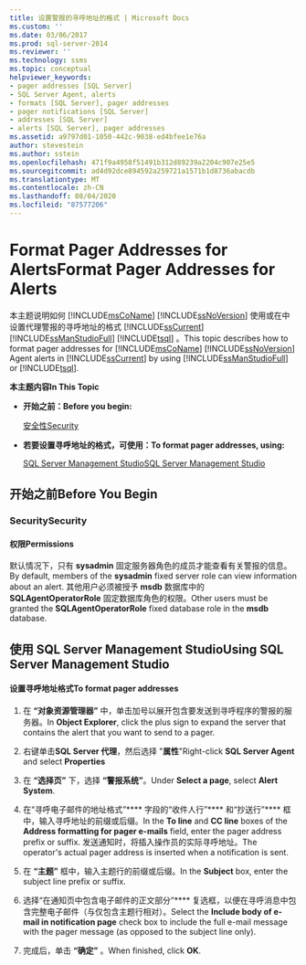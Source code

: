 ```yaml
---
title: 设置警报的寻呼地址的格式 | Microsoft Docs
ms.custom: ''
ms.date: 03/06/2017
ms.prod: sql-server-2014
ms.reviewer: ''
ms.technology: ssms
ms.topic: conceptual
helpviewer_keywords:
- pager addresses [SQL Server]
- SQL Server Agent, alerts
- formats [SQL Server], pager addresses
- pager notifications [SQL Server]
- addresses [SQL Server]
- alerts [SQL Server], pager addresses
ms.assetid: a9797d01-1050-442c-9038-ed4bfee1e76a
author: stevestein
ms.author: sstein
ms.openlocfilehash: 471f9a4958f51491b312d89239a2204c907e25e5
ms.sourcegitcommit: ad4d92dce894592a259721a1571b1d8736abacdb
ms.translationtype: MT
ms.contentlocale: zh-CN
ms.lasthandoff: 08/04/2020
ms.locfileid: "87577206"
---
```

# <a name="format-pager-addresses-for-alerts"></a><span data-ttu-id="0bc03-102">Format Pager Addresses for Alerts</span><span class="sxs-lookup"><span data-stu-id="0bc03-102">Format Pager Addresses for Alerts</span></span>
  <span data-ttu-id="0bc03-103">本主题说明如何 [!INCLUDE[msCoName](../../includes/msconame-md.md)] [!INCLUDE[ssNoVersion](../../includes/ssnoversion-md.md)] 使用或在中设置代理警报的寻呼地址的格式 [!INCLUDE[ssCurrent](../../includes/sscurrent-md.md)] [!INCLUDE[ssManStudioFull](../../includes/ssmanstudiofull-md.md)] [!INCLUDE[tsql](../../includes/tsql-md.md)] 。</span><span class="sxs-lookup"><span data-stu-id="0bc03-103">This topic describes how to format pager addresses for [!INCLUDE[msCoName](../../includes/msconame-md.md)] [!INCLUDE[ssNoVersion](../../includes/ssnoversion-md.md)] Agent alerts in [!INCLUDE[ssCurrent](../../includes/sscurrent-md.md)] by using [!INCLUDE[ssManStudioFull](../../includes/ssmanstudiofull-md.md)] or [!INCLUDE[tsql](../../includes/tsql-md.md)].</span></span>  
  
 <span data-ttu-id="0bc03-104">**本主题内容**</span><span class="sxs-lookup"><span data-stu-id="0bc03-104">**In This Topic**</span></span>  
  
-   <span data-ttu-id="0bc03-105">**开始之前：**</span><span class="sxs-lookup"><span data-stu-id="0bc03-105">**Before you begin:**</span></span>  
  
     [<span data-ttu-id="0bc03-106">安全性</span><span class="sxs-lookup"><span data-stu-id="0bc03-106">Security</span></span>](#Security)  
  
-   <span data-ttu-id="0bc03-107">**若要设置寻呼地址的格式，可使用：**</span><span class="sxs-lookup"><span data-stu-id="0bc03-107">**To format pager addresses, using:**</span></span>  
  
     [<span data-ttu-id="0bc03-108">SQL Server Management Studio</span><span class="sxs-lookup"><span data-stu-id="0bc03-108">SQL Server Management Studio</span></span>](#SSMSProcedure)  
  
##  <a name="before-you-begin"></a><a name="BeforeYouBegin"></a> <span data-ttu-id="0bc03-109">开始之前</span><span class="sxs-lookup"><span data-stu-id="0bc03-109">Before You Begin</span></span>  
  
###  <a name="security"></a><a name="Security"></a> <span data-ttu-id="0bc03-110">Security</span><span class="sxs-lookup"><span data-stu-id="0bc03-110">Security</span></span>  
  
####  <a name="permissions"></a><a name="Permissions"></a> <span data-ttu-id="0bc03-111">权限</span><span class="sxs-lookup"><span data-stu-id="0bc03-111">Permissions</span></span>  
 <span data-ttu-id="0bc03-112">默认情况下，只有 **sysadmin** 固定服务器角色的成员才能查看有关警报的信息。</span><span class="sxs-lookup"><span data-stu-id="0bc03-112">By default, members of the **sysadmin** fixed server role can view information about an alert.</span></span> <span data-ttu-id="0bc03-113">其他用户必须被授予 **msdb** 数据库中的 **SQLAgentOperatorRole** 固定数据库角色的权限。</span><span class="sxs-lookup"><span data-stu-id="0bc03-113">Other users must be granted the **SQLAgentOperatorRole** fixed database role in the **msdb** database.</span></span>  
  
##  <a name="using-sql-server-management-studio"></a><a name="SSMSProcedure"></a> <span data-ttu-id="0bc03-114">使用 SQL Server Management Studio</span><span class="sxs-lookup"><span data-stu-id="0bc03-114">Using SQL Server Management Studio</span></span>  
  
#### <a name="to-format-pager-addresses"></a><span data-ttu-id="0bc03-115">设置寻呼地址格式</span><span class="sxs-lookup"><span data-stu-id="0bc03-115">To format pager addresses</span></span>  
  
1.  <span data-ttu-id="0bc03-116">在 **“对象资源管理器”** 中，单击加号以展开包含要发送到寻呼程序的警报的服务器。</span><span class="sxs-lookup"><span data-stu-id="0bc03-116">In **Object Explorer**, click the plus sign to expand the server that contains the alert that you want to send to a pager.</span></span>  
  
2.  <span data-ttu-id="0bc03-117">右键单击**SQL Server 代理**，然后选择 "**属性**"</span><span class="sxs-lookup"><span data-stu-id="0bc03-117">Right-click **SQL Server Agent** and select **Properties**</span></span>  
  
3.  <span data-ttu-id="0bc03-118">在 **“选择页”** 下，选择 **“警报系统”**。</span><span class="sxs-lookup"><span data-stu-id="0bc03-118">Under **Select a page**, select **Alert System**.</span></span>  
  
4.  <span data-ttu-id="0bc03-119">在“寻呼电子邮件的地址格式”\*\*\*\* 字段的“收件人行”\*\*\*\* 和“抄送行”\*\*\*\* 框中，输入寻呼地址的前缀或后缀。</span><span class="sxs-lookup"><span data-stu-id="0bc03-119">In the **To line** and **CC line** boxes of the **Address formatting for pager e-mails** field, enter the pager address prefix or suffix.</span></span> <span data-ttu-id="0bc03-120">发送通知时，将插入操作员的实际寻呼地址。</span><span class="sxs-lookup"><span data-stu-id="0bc03-120">The operator's actual pager address is inserted when a notification is sent.</span></span>  
  
5.  <span data-ttu-id="0bc03-121">在 **“主题”** 框中，输入主题行的前缀或后缀。</span><span class="sxs-lookup"><span data-stu-id="0bc03-121">In the **Subject** box, enter the subject line prefix or suffix.</span></span>  
  
6.  <span data-ttu-id="0bc03-122">选择“在通知页中包含电子邮件的正文部分”\*\*\*\* 复选框，以便在寻呼消息中包含完整电子邮件（与仅包含主题行相对）。</span><span class="sxs-lookup"><span data-stu-id="0bc03-122">Select the **Include body of e-mail in notification page** check box to include the full e-mail message with the pager message (as opposed to the subject line only).</span></span>  
  
7.  <span data-ttu-id="0bc03-123">完成后，单击 **“确定”** 。</span><span class="sxs-lookup"><span data-stu-id="0bc03-123">When finished, click **OK**.</span></span>  
  
  
